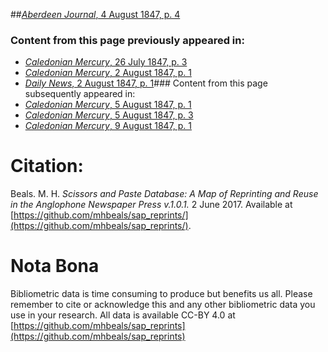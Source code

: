 ##[*Aberdeen Journal*, 4 August 1847, p. 4](https://mhbeals.github.io/sap_html/Aberdeen-Journal/Aberdeen-Journal-4-August-1847-p-4)

### Content from this page previously appeared in:
+ [*Caledonian Mercury*, 26 July 1847, p. 3](https://mhbeals.github.io/sap_html/Caledonian-Mercury/Caledonian-Mercury-26-July-1847-p-3)
+ [*Caledonian Mercury*, 2 August 1847, p. 1](https://mhbeals.github.io/sap_html/Caledonian-Mercury/Caledonian-Mercury-2-August-1847-p-1)
+ [*Daily News*, 2 August 1847, p. 1](https://mhbeals.github.io/sap_html/Daily-News/Daily-News-2-August-1847-p-1)### Content from this page subsequently appeared in:
+ [*Caledonian Mercury*, 5 August 1847, p. 1](https://mhbeals.github.io/sap_html/Caledonian-Mercury/Caledonian-Mercury-5-August-1847-p-1)
+ [*Caledonian Mercury*, 5 August 1847, p. 3](https://mhbeals.github.io/sap_html/Caledonian-Mercury/Caledonian-Mercury-5-August-1847-p-3)
+ [*Caledonian Mercury*, 9 August 1847, p. 1](https://mhbeals.github.io/sap_html/Caledonian-Mercury/Caledonian-Mercury-9-August-1847-p-1)
                    
# Citation: 

Beals. M. H. *Scissors and Paste Database: A Map of Reprinting and Reuse in the Anglophone Newspaper Press v.1.0.1.* 2 June 2017. Available at [https://github.com/mhbeals/sap_reprints/](https://github.com/mhbeals/sap_reprints/). 
                    
# Nota Bona

Bibliometric data is time consuming to produce but benefits us all. Please remember to cite or acknowledge this and any other bibliometric data you use in your research. All data is available CC-BY 4.0 at [https://github.com/mhbeals/sap_reprints](https://github.com/mhbeals/sap_reprints)